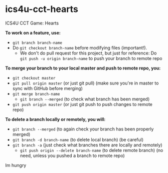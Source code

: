 # ics4u-cct-hearts
ICS4U CCT Game: Hearts

__To work on a feature, use:__ 
* `git branch branch-name`
* Do `git checkout branch-name` before modifying files (important!).
  * We don't do pull request for this project, but just for reference: Do `git push -u origin branch-name` to push your branch to remote repo

__To merge your branch to your local master and push to remote repo, you:__
* `git checkout master`
* `git pull origin master` (or just git pull) (make sure you're in master to sync with GitHub before merging)
* `git merge branch-name`
  * `git branch --merged` (to check what branch has been merged)
* `git push origin master` (or just git push to push changes to remote repo)

__To delete a branch locally or remotely, you will:__
* `git branch --merged` (to again check your branch has been properly merged)
* `git branch -d branch-name` (to delete local branch) (be careful)
* `git branch -a` (just check what branches there are locally and remotely)
  * `git push origin --delete branch-name` (to delete remote branch) (no need, unless you pushed a branch to remote repo)

Im hungry 